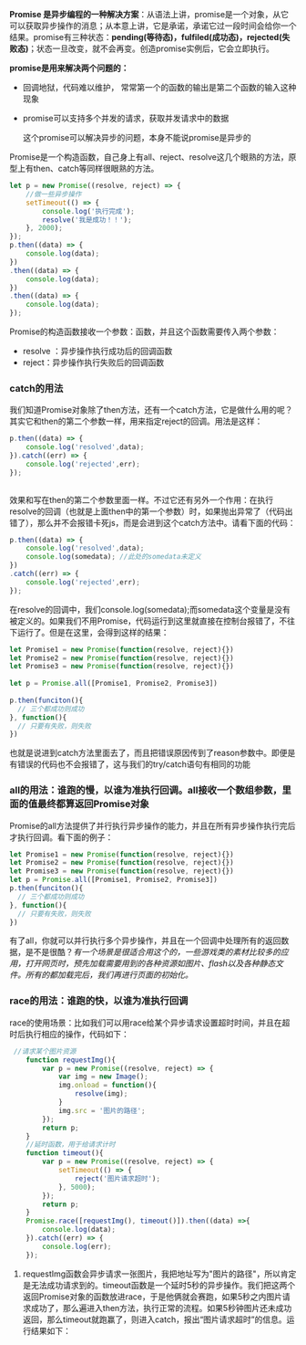 **Promise 是异步编程的一种解决方案**：从语法上讲，promise是一个对象，从它可以获取异步操作的消息；从本意上讲，它是承诺，承诺它过一段时间会给你一个结果。promise有三种状态：**pending(等待态)，fulfiled(成功态)，rejected(失败态)**；状态一旦改变，就不会再变。创造promise实例后，它会立即执行。

**promise是用来解决两个问题的：**

- 回调地狱，代码难以维护， 常常第一个的函数的输出是第二个函数的输入这种现象

- promise可以支持多个并发的请求，获取并发请求中的数据

  这个promise可以解决异步的问题，本身不能说promise是异步的

Promise是一个构造函数，自己身上有all、reject、resolve这几个眼熟的方法，原型上有then、catch等同样很眼熟的方法。

```js
let p = new Promise((resolve, reject) => {
    //做一些异步操作
    setTimeout(() => {
        console.log('执行完成');
        resolve('我是成功！！');
    }, 2000);
});
p.then((data) => {
    console.log(data);
})
.then((data) => {
    console.log(data);
})
.then((data) => {
    console.log(data);
});
```

Promise的构造函数接收一个参数：函数，并且这个函数需要传入两个参数：

- resolve ：异步操作执行成功后的回调函数
- reject：异步操作执行失败后的回调函数

### catch的用法

我们知道Promise对象除了then方法，还有一个catch方法，它是做什么用的呢？其实它和then的第二个参数一样，用来指定reject的回调。用法是这样：

```javascript
p.then((data) => {
    console.log('resolved',data);
}).catch((err) => {
    console.log('rejected',err);
});
 
```

效果和写在then的第二个参数里面一样。不过它还有另外一个作用：在执行resolve的回调（也就是上面then中的第一个参数）时，如果抛出异常了（代码出错了），那么并不会报错卡死js，而是会进到这个catch方法中。请看下面的代码：

```javascript
p.then((data) => {
    console.log('resolved',data);
    console.log(somedata); //此处的somedata未定义
})
.catch((err) => {
    console.log('rejected',err);
});
```

在resolve的回调中，我们console.log(somedata);而somedata这个变量是没有被定义的。如果我们不用Promise，代码运行到这里就直接在控制台报错了，不往下运行了。但是在这里，会得到这样的结果：

```js
let Promise1 = new Promise(function(resolve, reject){})
let Promise2 = new Promise(function(resolve, reject){})
let Promise3 = new Promise(function(resolve, reject){})
 
let p = Promise.all([Promise1, Promise2, Promise3])
 
p.then(funciton(){
  // 三个都成功则成功  
}, function(){
  // 只要有失败，则失败 
})

```

也就是说进到catch方法里面去了，而且把错误原因传到了reason参数中。即便是有错误的代码也不会报错了，这与我们的try/catch语句有相同的功能

### all的用法：谁跑的慢，以谁为准执行回调。all接收一个数组参数，里面的值最终都算返回Promise对象

Promise的all方法提供了并行执行异步操作的能力，并且在所有异步操作执行完后才执行回调。看下面的例子：

```javascript
let Promise1 = new Promise(function(resolve, reject){})
let Promise2 = new Promise(function(resolve, reject){})
let Promise3 = new Promise(function(resolve, reject){})
let p = Promise.all([Promise1, Promise2, Promise3])
p.then(funciton(){
  // 三个都成功则成功  
}, function(){
  // 只要有失败，则失败 
})
```

有了all，你就可以并行执行多个异步操作，并且在一个回调中处理所有的返回数据，是不是很酷？*有一个场景是很适合用这个的，一些游戏类的素材比较多的应用，打开网页时，预先加载需要用到的各种资源如图片、flash以及各种静态文件。所有的都加载完后，我们再进行页面的初始化。*

### race的用法：谁跑的快，以谁为准执行回调

race的使用场景：比如我们可以用race给某个异步请求设置超时时间，并且在超时后执行相应的操作，代码如下：

```javascript
 //请求某个图片资源
    function requestImg(){
        var p = new Promise((resolve, reject) => {
            var img = new Image();
            img.onload = function(){
                resolve(img);
            }
            img.src = '图片的路径';
        });
        return p;
    }
    //延时函数，用于给请求计时
    function timeout(){
        var p = new Promise((resolve, reject) => {
            setTimeout(() => {
                reject('图片请求超时');
            }, 5000);
        });
        return p;
    }
    Promise.race([requestImg(), timeout()]).then((data) =>{
        console.log(data);
    }).catch((err) => {
        console.log(err);
    });
```

1. requestImg函数会异步请求一张图片，我把地址写为"图片的路径"，所以肯定是无法成功请求到的。timeout函数是一个延时5秒的异步操作。我们把这两个返回Promise对象的函数放进race，于是他俩就会赛跑，如果5秒之内图片请求成功了，那么遍进入then方法，执行正常的流程。如果5秒钟图片还未成功返回，那么timeout就跑赢了，则进入catch，报出“图片请求超时”的信息。运行结果如下：